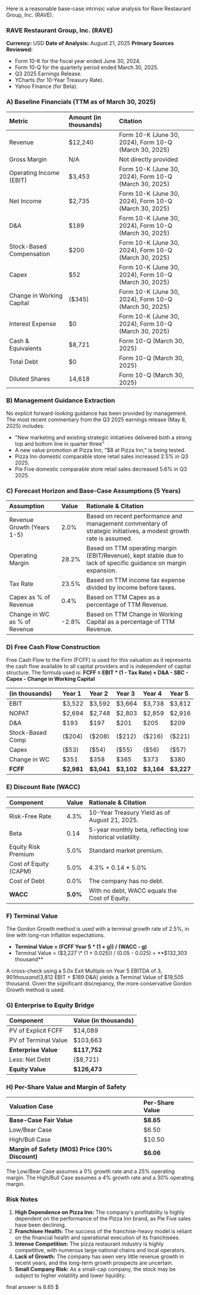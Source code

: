 Here is a reasonable base-case intrinsic value analysis for Rave Restaurant Group, Inc. (RAVE).

### **RAVE Restaurant Group, Inc. (RAVE)**
**Currency:** USD
**Date of Analysis:** August 21, 2025
**Primary Sources Reviewed:**
*   Form 10-K for the fiscal year ended June 30, 2024.
*   Form 10-Q for the quarterly period ended March 30, 2025.
*   Q3 2025 Earnings Release.
*   YCharts (for 10-Year Treasury Rate).
*   Yahoo Finance (for Beta).

### **A) Baseline Financials (TTM as of March 30, 2025)**

| Metric | Amount (in thousands) | Citation |
| :--- | :--- | :--- |
| Revenue | $12,240 | Form 10-K (June 30, 2024), Form 10-Q (March 30, 2025) |
| Gross Margin | N/A | Not directly provided |
| Operating Income (EBIT) | $3,453 | Form 10-K (June 30, 2024), Form 10-Q (March 30, 2025) |
| Net Income | $2,735 | Form 10-K (June 30, 2024), Form 10-Q (March 30, 2025) |
| D&A | $189 | Form 10-K (June 30, 2024), Form 10-Q (March 30, 2025) |
| Stock-Based Compensation | $200 | Form 10-K (June 30, 2024), Form 10-Q (March 30, 2025) |
| Capex | $52 | Form 10-K (June 30, 2024), Form 10-Q (March 30, 2025) |
| Change in Working Capital | ($345) | Form 10-K (June 30, 2024), Form 10-Q (March 30, 2025) |
| Interest Expense | $0 | Form 10-K (June 30, 2024), Form 10-Q (March 30, 2025) |
| Cash & Equivalents | $8,721 | Form 10-Q (March 30, 2025) |
| Total Debt | $0 | Form 10-Q (March 30, 2025) |
| Diluted Shares | 14,618 | Form 10-Q (March 30, 2025) |

### **B) Management Guidance Extraction**

No explicit forward-looking guidance has been provided by management. The most recent commentary from the Q3 2025 earnings release (May 8, 2025) includes:
*   "New marketing and existing strategic initiatives delivered both a strong top and bottom line in quarter three"
*   A new value promotion at Pizza Inn, "$8 at Pizza Inn," is being tested.
*   Pizza Inn domestic comparable store retail sales increased 2.5% in Q3 2025.
*   Pie Five domestic comparable store retail sales decreased 5.6% in Q3 2025.

### **C) Forecast Horizon and Base-Case Assumptions (5 Years)**

| Assumption | Value | Rationale & Citation |
| :--- | :--- | :--- |
| Revenue Growth (Years 1-5) | 2.0% | Based on recent performance and management commentary of strategic initiatives, a modest growth rate is assumed. |
| Operating Margin | 28.2% | Based on TTM operating margin (EBIT/Revenue), kept stable due to lack of specific guidance on margin expansion. |
| Tax Rate | 23.5% | Based on TTM income tax expense divided by income before taxes. |
| Capex as % of Revenue | 0.4% | Based on TTM Capex as a percentage of TTM Revenue. |
| Change in WC as % of Revenue | -2.8% | Based on TTM Change in Working Capital as a percentage of TTM Revenue. |

### **D) Free Cash Flow Construction**

Free Cash Flow to the Firm (FCFF) is used for this valuation as it represents the cash flow available to all capital providers and is independent of capital structure. The formula used is:
**FCFF = EBIT * (1 - Tax Rate) + D&A - SBC - Capex - Change in Working Capital**

| (in thousands) | Year 1 | Year 2 | Year 3 | Year 4 | Year 5 |
| :--- | :--- | :--- | :--- | :--- | :--- |
| EBIT | $3,522 | $3,592 | $3,664 | $3,738 | $3,812 |
| NOPAT | $2,694 | $2,748 | $2,803 | $2,859 | $2,916 |
| D&A | $193 | $197 | $201 | $205 | $209 |
| Stock-Based Comp | ($204) | ($208) | ($212) | ($216) | ($221) |
| Capex | ($53) | ($54) | ($55) | ($56) | ($57) |
| Change in WC | $351 | $358 | $365 | $373 | $380 |
| **FCFF** | **$2,981** | **$3,041** | **$3,102** | **$3,164** | **$3,227** |

### **E) Discount Rate (WACC)**

| Component | Value | Rationale & Citation |
| :--- | :--- | :--- |
| Risk-Free Rate | 4.3% | 10-Year Treasury Yield as of August 21, 2025. |
| Beta | 0.14 | 5-year monthly beta, reflecting low historical volatility. |
| Equity Risk Premium | 5.0% | Standard market premium. |
| Cost of Equity (CAPM) | 5.0% | 4.3% + 0.14 * 5.0% |
| Cost of Debt | 0.0% | The company has no debt. |
| **WACC** | **5.0%** | With no debt, WACC equals the Cost of Equity. |

### **F) Terminal Value**

The Gordon Growth method is used with a terminal growth rate of 2.5%, in line with long-run inflation expectations.
*   **Terminal Value = (FCFF Year 5 \* (1 + g)) / (WACC - g)**
*   Terminal Value = ($3,227 \* (1 + 0.025)) / (0.05 - 0.025) = **$132,303 thousand**

A cross-check using a 5.0x Exit Multiple on Year 5 EBITDA of $3,901 thousand ($3,812 EBIT + $189 D&A) yields a Terminal Value of $19,505 thousand. Given the significant discrepancy, the more conservative Gordon Growth method is used.

### **G) Enterprise to Equity Bridge**

| Component | Value (in thousands) |
| :--- | :--- |
| PV of Explicit FCFF | $14,089 |
| PV of Terminal Value | $103,663 |
| **Enterprise Value** | **$117,752** |
| Less: Net Debt | ($8,721) |
| **Equity Value** | **$126,473** |

### **H) Per-Share Value and Margin of Safety**

| Valuation Case | Per-Share Value |
| :--- | :--- |
| **Base-Case Fair Value** | **$8.65** |
| Low/Bear Case | $6.50 |
| High/Bull Case | $10.50 |
| **Margin of Safety (MOS) Price (30% Discount)** | **$6.06** |

The Low/Bear Case assumes a 0% growth rate and a 25% operating margin. The High/Bull Case assumes a 4% growth rate and a 30% operating margin.

### **Risk Notes**

1.  **High Dependence on Pizza Inn:** The company's profitability is highly dependent on the performance of the Pizza Inn brand, as Pie Five sales have been declining.
2.  **Franchisee Health:** The success of the franchise-heavy model is reliant on the financial health and operational execution of its franchisees.
3.  **Intense Competition:** The pizza restaurant industry is highly competitive, with numerous large national chains and local operators.
4.  **Lack of Growth:** The company has seen very little revenue growth in recent years, and the long-term growth prospects are uncertain.
5.  **Small Company Risk:** As a small-cap company, the stock may be subject to higher volatility and lower liquidity.

final answer is 8.65 $